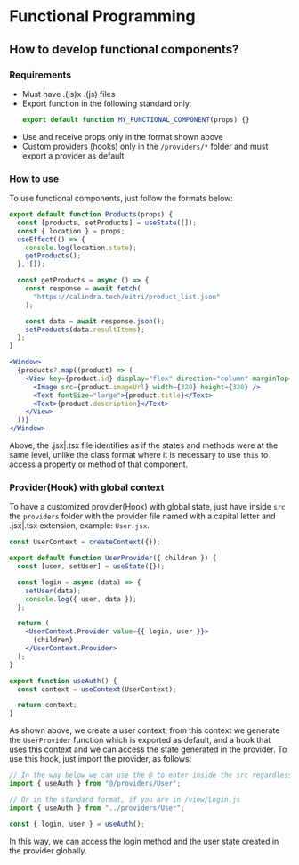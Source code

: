 # Functional Programming

## How to develop functional components?

### Requirements

- Must have .(js)x .(js) files
- Export function in the following standard only:
  ```js
  export default function MY_FUNCTIONAL_COMPONENT(props) {}
  ```
- Use and receive props only in the format shown above
- Custom providers (hooks) only in the `/providers/*` folder and must export a provider as default

### How to use

To use functional components, just follow the formats below:

```js title="JS | TS File"
export default function Products(props) {
  const [products, setProducts] = useState([]);
  const { location } = props;
  useEffect(() => {
    console.log(location.state);
    getProducts();
  }, []);

  const getProducts = async () => {
    const response = await fetch(
      "https://calindra.tech/eitri/product_list.json"
    );

    const data = await response.json();
    setProducts(data.resultItems);
  };
}
```

```jsx title="JSX | TSX File"
<Window>
  {products?.map((product) => (
    <View key={product.id} display="flex" direction="column" marginTop="big">
      <Image src={product.imageUrl} width={320} height={320} />
      <Text fontSize="large">{product.title}</Text>
      <Text>{product.description}</Text>
    </View>
  ))}
</Window>
```

Above, the .jsx|.tsx file identifies as if the states and methods were at the same level, unlike the class format where it is necessary to use `this` to access a property or method of that component.

### Provider(Hook) with global context

To have a customized provider(Hook) with global state, just have inside `src` the `providers` folder with the provider file named with a capital letter and .jsx|.tsx extension, example: `User.jsx`.

```jsx
const UserContext = createContext({});

export default function UserProvider({ children }) {
  const [user, setUser] = useState({});

  const login = async (data) => {
    setUser(data);
    console.log({ user, data });
  };

  return (
    <UserContext.Provider value={{ login, user }}>
      {children}
    </UserContext.Provider>
  );
}

export function useAuth() {
  const context = useContext(UserContext);

  return context;
}
```

As shown above, we create a user context, from this context we generate the `UserProvider` function which is exported as default, and a hook that uses this context and we can access the state generated in the provider.
To use this hook, just import the provider, as follows:

```js
// In the way below we can use the @ to enter inside the src regardless of the level you are at
import { useAuth } from "@/providers/User";

// Or in the standard format, if you are in /view/Login.js
import { useAuth } from "../providers/User";

const { login, user } = useAuth();
```

In this way, we can access the login method and the user state created in the provider globally.